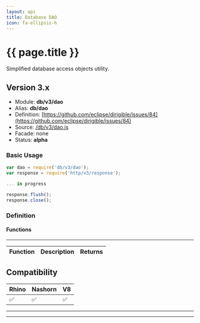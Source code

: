 ```yaml
---
layout: api
title: Database DAO
icon: fa-ellipsis-h
---
```


{{ page.title }}
===

Simplified database access objects utility.

Version 3.x
---

- Module: **db/v3/dao**
- Alias: **db/dao**
- Definition: [https://github.com/eclipse/dirigible/issues/84](https://github.com/eclipse/dirigible/issues/84)
- Source: [/db/v3/dao.js](https://github.com/dirigiblelabs/api-v3-db/blob/master/db/v3/dao.js)
- Facade: none
- Status: **alpha**


### Basic Usage

```javascript
var dao = require('db/v3/dao');
var response = require('http/v3/response');

... in progress

response.flush();
response.close();
```


### Definition

#### Functions

---

Function     | Description | Returns
------------ | ----------- | --------




Compatibility
---

Rhino | Nashorn | V8
----- | ------- | --------
 ✅  | ✅  | ✅


---

---

